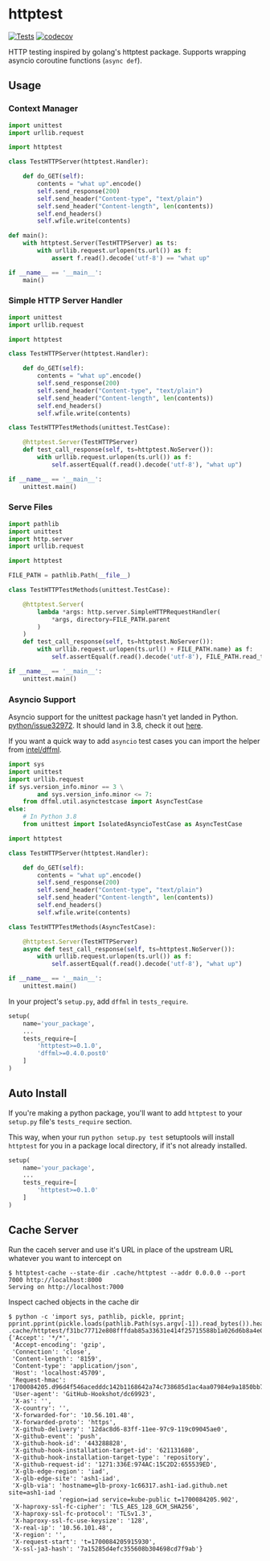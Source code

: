 # httptest

[![Tests](https://github.com/pdxjohnny/httptest/actions/workflows/tests.yml/badge.svg?branch=master)](https://github.com/pdxjohnny/httptest/actions/workflows/tests.yml) [![codecov](https://codecov.io/gh/pdxjohnny/httptest/branch/master/graph/badge.svg)](https://codecov.io/gh/pdxjohnny/httptest)

HTTP testing inspired by golang's httptest package. Supports wrapping asyncio
coroutine functions (`async def`).

## Usage

### Context Manager

```python
import unittest
import urllib.request

import httptest

class TestHTTPServer(httptest.Handler):

    def do_GET(self):
        contents = "what up".encode()
        self.send_response(200)
        self.send_header("Content-type", "text/plain")
        self.send_header("Content-length", len(contents))
        self.end_headers()
        self.wfile.write(contents)

def main():
    with httptest.Server(TestHTTPServer) as ts:
        with urllib.request.urlopen(ts.url()) as f:
            assert f.read().decode('utf-8') == "what up"

if __name__ == '__main__':
    main()
```

### Simple HTTP Server Handler

```python
import unittest
import urllib.request

import httptest

class TestHTTPServer(httptest.Handler):

    def do_GET(self):
        contents = "what up".encode()
        self.send_response(200)
        self.send_header("Content-type", "text/plain")
        self.send_header("Content-length", len(contents))
        self.end_headers()
        self.wfile.write(contents)

class TestHTTPTestMethods(unittest.TestCase):

    @httptest.Server(TestHTTPServer)
    def test_call_response(self, ts=httptest.NoServer()):
        with urllib.request.urlopen(ts.url()) as f:
            self.assertEqual(f.read().decode('utf-8'), "what up")

if __name__ == '__main__':
    unittest.main()
```

### Serve Files

```python
import pathlib
import unittest
import http.server
import urllib.request

import httptest

FILE_PATH = pathlib.Path(__file__)

class TestHTTPTestMethods(unittest.TestCase):

    @httptest.Server(
        lambda *args: http.server.SimpleHTTPRequestHandler(
            *args, directory=FILE_PATH.parent
        )
    )
    def test_call_response(self, ts=httptest.NoServer()):
        with urllib.request.urlopen(ts.url() + FILE_PATH.name) as f:
            self.assertEqual(f.read().decode('utf-8'), FILE_PATH.read_text())

if __name__ == '__main__':
    unittest.main()
```

### Asyncio Support

Asyncio support for the unittest package hasn't yet landed in Python.
[python/issue32972](https://bugs.python.org/issue32972).
It should land in 3.8, check it out
[here](https://github.com/python/cpython/pull/13386).

If you want a quick way to add `asyncio` test cases you can import the helper
from [intel/dffml](https://github.com/intel/dffml).

```python
import sys
import unittest
import urllib.request
if sys.version_info.minor == 3 \
        and sys.version_info.minor <= 7:
    from dffml.util.asynctestcase import AsyncTestCase
else:
    # In Python 3.8
    from unittest import IsolatedAsyncioTestCase as AsyncTestCase

import httptest

class TestHTTPServer(httptest.Handler):

    def do_GET(self):
        contents = "what up".encode()
        self.send_response(200)
        self.send_header("Content-type", "text/plain")
        self.send_header("Content-length", len(contents))
        self.end_headers()
        self.wfile.write(contents)

class TestHTTPTestMethods(AsyncTestCase):

    @httptest.Server(TestHTTPServer)
    async def test_call_response(self, ts=httptest.NoServer()):
        with urllib.request.urlopen(ts.url()) as f:
            self.assertEqual(f.read().decode('utf-8'), "what up")

if __name__ == '__main__':
    unittest.main()
```

In your project's `setup.py`, add `dffml` in `tests_require`.

```python
setup(
    name='your_package',
    ...
    tests_require=[
        'httptest>=0.1.0',
        'dffml>=0.4.0.post0'
    ]
)
```

## Auto Install

If you're making a python package, you'll want to add `httptest` to your
`setup.py` file's `tests_require` section.

This way, when your run `python setup.py test` setuptools will install
`httptest` for you in a package local directory, if it's not already installed.

```python
setup(
    name='your_package',
    ...
    tests_require=[
        'httptest>=0.1.0'
    ]
)
```

## Cache Server

Run the caceh server and use it's URL in place of the upstream URL whatever you want to intercept on

```console
$ httptest-cache --state-dir .cache/httptest --addr 0.0.0.0 --port 7000 http://localhost:8000
Serving on http://localhost:7000
```

Inspect cached objects in the cache dir

```console
$ python -c 'import sys, pathlib, pickle, pprint; pprint.pprint(pickle.loads(pathlib.Path(sys.argv[-1]).read_bytes()).headers)' .cache/httptest/f31bc77712e808fffdab85a33631e414f25715588b1a026d6b8a4e0171b67e99859ab71b1933c93b0078d1e47da9a929.request.pickle
{'Accept': '*/*',
 'Accept-encoding': 'gzip',
 'Connection': 'close',
 'Content-length': '8159',
 'Content-type': 'application/json',
 'Host': 'localhost:45709',
 'Request-hmac': '1700084205.d96d4f546acedddc142b1168642a74c738685d1ac4aa07984e9a1850bb73ddee',
 'User-agent': 'GitHub-Hookshot/dc69923',
 'X-as': '',
 'X-country': '',
 'X-forwarded-for': '10.56.101.48',
 'X-forwarded-proto': 'https',
 'X-github-delivery': '12dac8d6-83ff-11ee-97c9-119c09045ae0',
 'X-github-event': 'push',
 'X-github-hook-id': '443288828',
 'X-github-hook-installation-target-id': '621131680',
 'X-github-hook-installation-target-type': 'repository',
 'X-github-request-id': '1271:336E:974AC:15C2D2:655539ED',
 'X-glb-edge-region': 'iad',
 'X-glb-edge-site': 'ash1-iad',
 'X-glb-via': 'hostname=glb-proxy-1c66317.ash1-iad.github.net site=ash1-iad '
              'region=iad service=kube-public t=1700084205.902',
 'X-haproxy-ssl-fc-cipher': 'TLS_AES_128_GCM_SHA256',
 'X-haproxy-ssl-fc-protocol': 'TLSv1.3',
 'X-haproxy-ssl-fc-use-keysize': '128',
 'X-real-ip': '10.56.101.48',
 'X-region': '',
 'X-request-start': 't=1700084205915930',
 'X-ssl-ja3-hash': '7a15285d4efc355608b304698cd7f9ab'}
```
